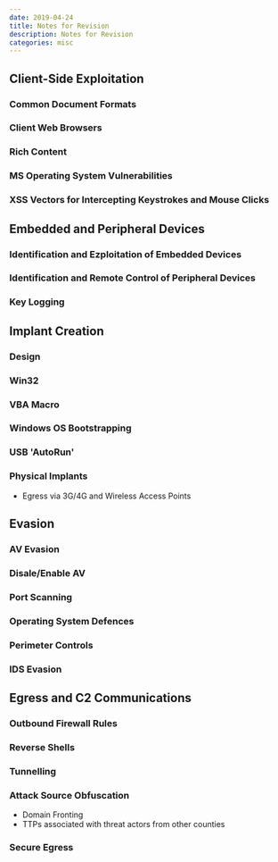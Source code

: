 ```yaml
---
date: 2019-04-24
title: Notes for Revision
description: Notes for Revision
categories: misc
---
```


## Client-Side Exploitation

### Common Document Formats

### Client Web Browsers

### Rich Content

### MS Operating System Vulnerabilities

### XSS Vectors for Intercepting Keystrokes and Mouse Clicks

## Embedded and Peripheral Devices

### Identification and Ezploitation of Embedded Devices

### Identification and Remote Control of Peripheral Devices

### Key Logging

## Implant Creation

### Design

### Win32

### VBA Macro

### Windows OS Bootstrapping

### USB 'AutoRun'

### Physical Implants
* Egress via 3G/4G and Wireless Access Points

## Evasion

### AV Evasion

### Disale/Enable AV

### Port Scanning

### Operating System Defences

### Perimeter Controls

### IDS Evasion

## Egress and C2 Communications

### Outbound Firewall Rules

### Reverse Shells

### Tunnelling

### Attack Source Obfuscation
* Domain Fronting
* TTPs associated with threat actors from other counties

### Secure Egress
